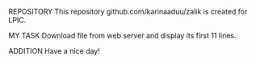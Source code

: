 REPOSITORY
This repository github.com/karinaaduu/zalik is created for LPIC.

MY TASK
Download file from web server and display its first 11 lines.

ADDITION
Have a nice day!
